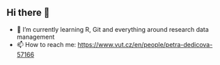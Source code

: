 ## Hi there 👋

- 🌱 I’m currently learning R, Git and everything around research data management
- 📫 How to reach me: https://www.vut.cz/en/people/petra-dedicova-57166
   

<!--
**DedicovaP/DedicovaP** is a ✨ _special_ ✨ repository because its `README.md` (this file) appears on your GitHub profile.

Here are some ideas to get you started:

- 🔭 I’m currently working on ...
- 👯 I’m looking to collaborate on ...
- 🤔 I’m looking for help with ...
- 💬 Ask me about ...
- 📫 How to reach me: ...
- 😄 Pronouns: ...
- ⚡ Fun fact: ...
-->
